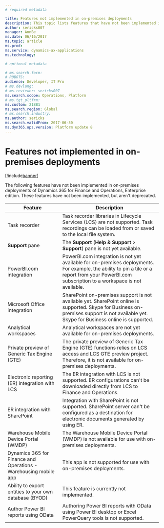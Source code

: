 ```yaml
---
# required metadata

title: Features not implemented in on-premises deployments
description: This topic lists features that have not been implemented in on-premises deployments.
author: sericks007
manager: AnnBe
ms.date: 06/16/2017
ms.topic: article
ms.prod: 
ms.service: dynamics-ax-applications
ms.technology: 

# optional metadata

# ms.search.form: 
# ROBOTS: 
audience: Developer, IT Pro
# ms.devlang: 
# ms.reviewer: sericks007
ms.search.scope: Operations, Platform
# ms.tgt_pltfrm: 
ms.custom: 21881
ms.search.region: Global
# ms.search.industry: 
ms.author: sericks
ms.search.validFrom: 2017-06-30
ms.dyn365.ops.version: Platform update 8
---
```


# Features not implemented in on-premises deployments

[!include[banner](../includes/banner.md)]

The following features have not been implemented in on-premises deployments of Dynamics 365 for Finance and Operations, Enterprise edition. These features have not been implemented, but aren't deprecated.

| **Feature**                                                      | **Description**                                                                                                                                                                          |
|------------------------------------------------------------------|------------------------------------------------------------------------------------------------------------------------------------------------------------------------------------------|
| Task recorder                                                    | Task recorder libraries in Lifecycle Services (LCS) are not supported. Task recordings can be loaded from or saved to the local file system.                                                                  |
| **Support** pane                                                         | The **Support** (**Help & Support** > **Support**) pane is not yet available.                                                                                                                                                   |
| PowerBI.com integration                                          | PowerBI.com integration is not yet available for on-premises deployments. For example, the ability to pin a tile or a report from your PowerBI.com subscription to a workspace is not available. |
| Microsoft Office integration                                             | SharePoint on-premises support is not available yet. SharePoint online is supported. Skype for Business on-premises support is not available yet. Skype for Business online is supported.  |
| Analytical workspaces                                            | Analytical workspaces are not yet available for on-premises deployments.                                                                                                                  |
| Private preview of Generic Tax Engine (GTE)                      | The private preview of Generic Tax Engine (GTE) functions relies on LCS access and LCS GTE preview project. Therefore, it is not available for on-premises deployments.                      |
| Electronic reporting (ER) integration with LCS                   | The ER integration with LCS is not supported. ER configurations can't be downloaded directly from LCS to Finance and Operations.                                   |
| ER integration with SharePoint            | Integration with SharePoint is not supported. SharePoint server can't be configured as a destination for electronic documents generated by using ER.                           |
| Warehouse Mobile Device Portal (WMDP)                            | The Warehouse Mobile Device Portal (WMDP) is not  available for use with on-premises deployments.                                                                                                    |
| Dynamics 365 for Finance and Operations - Warehousing mobile app | This app is not supported for use with on-premises deployments.                                                                                                         |
| Ability to export entities to your own database (BYOD)                      | This feature is currently not implemented.                                                                                                                                                |
| Author Power BI reports using OData                              | Authoring Power BI reports with OData using Power BI desktop or Excel PowerQuery tools is not supported.                                                                                  |

